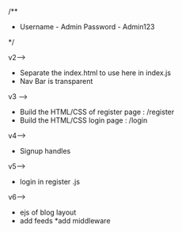 /**
 * Username - Admin
  Password  - Admin123 

 */



v2-->

* Separate the index.html to use here in  index.js
* Nav Bar is transparent


v3 -->

* Build the HTML/CSS of register page  : /register
* Build the HTML/CSS login page : /login


v4-->
* Signup handles

v5-->
* login in register .js

v6-->
* ejs of blog layout
* add feeds 
*add middleware